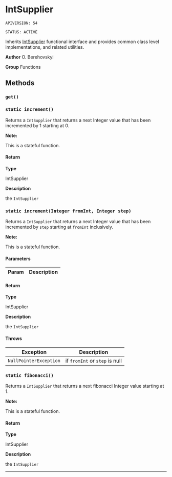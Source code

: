 # IntSupplier

`APIVERSION: 54`

`STATUS: ACTIVE`

Inherits [IntSupplier](/docs/Functions/IntSupplier.md) functional interface and provides common class level implementations, and related utilities.


**Author** O. Berehovskyi


**Group** Functions

## Methods
### `get()`
### `static increment()`

Returns a `IntSupplier` that returns a next Integer value that has been incremented by 1 starting at 0. <p><strong>Note: </strong></p> <p>This is a stateful function.</p>

#### Return

**Type**

IntSupplier

**Description**

the `IntSupplier`

### `static increment(Integer fromInt, Integer step)`

Returns a `IntSupplier` that returns a next Integer value that has been incremented by `step` starting at `fromInt` inclusively. <p><strong>Note: </strong></p> <p>This is a stateful function.</p>

#### Parameters
|Param|Description|
|---|---|

#### Return

**Type**

IntSupplier

**Description**

the `IntSupplier`

#### Throws
|Exception|Description|
|---|---|
|`NullPointerException`|if `fromInt` or `step` is null|

### `static fibonacci()`

Returns a `IntSupplier` that returns a next fibonacci Integer value starting at 1. <p><strong>Note: </strong></p> <p>This is a stateful function.</p>

#### Return

**Type**

IntSupplier

**Description**

the `IntSupplier`

---

